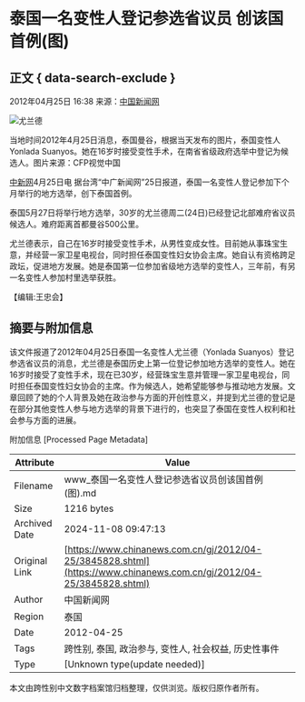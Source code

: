 # 泰国一名变性人登记参选省议员 创该国首例(图)

## 正文 { data-search-exclude }


2012年04月25日 16:38 来源：[中国新闻网](http://www.chinanews.com/) 

![尤兰德](http://image1.chinanews.com.cn/cnsupload/big/2012/04-25/4-8/20114b308515435398fb966efc1725f8.jpg)

当地时间2012年4月25日消息，泰国曼谷，根据当天发布的图片，泰国变性人Yonlada Suanyos。她在16岁时接受变性手术，在南省省级政府选举中登记为候选人。图片来源：CFP视觉中国  

[中新网](http://www.chinanews.com/)4月25日电 据台湾“中广新闻网”25日报道，泰国一名变性人登记参加下个月举行的地方选举，创下泰国首例。

泰国5月27日将举行地方选举，30岁的尤兰德周二(24日)已经登记北部难府省议员候选人。难府距离首都曼谷500公里。

尤兰德表示，自己在16岁时接受变性手术，从男性变成女性。目前她从事珠宝生意，并经营一家卫星电视台，同时担任泰国变性妇女协会主席。她自认有资格跨足政坛，促进地方发展。她是泰国第一位参加省级地方选举的变性人，三年前，有另一名变性人参加村里选举获胜。

【编辑:王忠会】

## 摘要与附加信息

<!-- tcd_abstract -->
该文件报道了2012年04月25日泰国一名变性人尤兰德（Yonlada Suanyos）登记参选省议员的消息，尤兰德是泰国历史上第一位登记参加地方选举的变性人。她在16岁时接受了变性手术，现在已30岁，经营珠宝生意并管理一家卫星电视台，同时担任泰国变性妇女协会的主席。作为候选人，她希望能够参与推动地方发展。文章回顾了她的个人背景及她在政治参与方面的开创性意义，并提到尤兰德的登记是在部分其他变性人参与地方选举的背景下进行的，也突显了泰国在变性人权利和社会参与方面的进展。
<!-- tcd_abstract_end -->

附加信息 [Processed Page Metadata]

| Attribute       | Value                                  |
|-----------------|----------------------------------------|
| Filename        | www_泰国一名变性人登记参选省议员创该国首例(图).md                             |
| Size            | 1216 bytes                           |
| Archived Date   | 2024-11-08 09:47:13                             |
| Original Link   | [https://www.chinanews.com.cn/gj/2012/04-25/3845828.shtml](https://www.chinanews.com.cn/gj/2012/04-25/3845828.shtml)                       |
| Author          | 中国新闻网                               |
| Region          | 泰国                               |
| Date            | 2012-04-25                                 |
| Tags            | 跨性别, 泰国, 政治参与, 变性人, 社会权益, 历史性事件                                 |
| Type            | [Unknown type(update needed)]                                 |
<!-- tcd_table_end -->

本文由跨性别中文数字档案馆归档整理，仅供浏览。版权归原作者所有。
